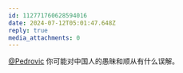 ```yaml
---
id: 112771760628594016
date: 2024-07-12T05:01:47.648Z
reply: true
media_attachments: 0
---
```


[@Pedrovic](https://mastodon.social/@Pedrovic) 你可能对中国人的愚昧和顺从有什么误解。

